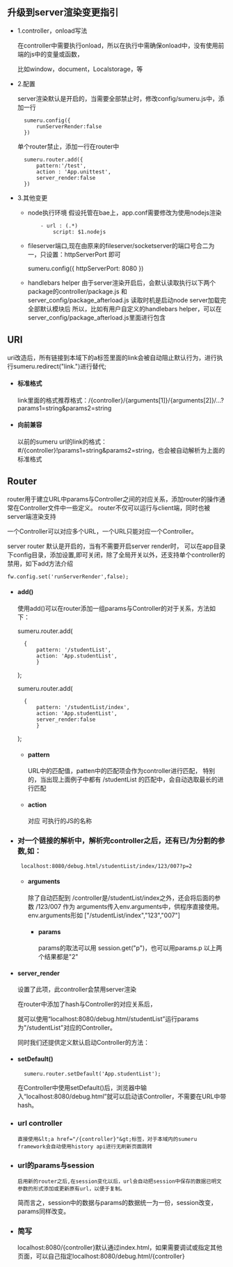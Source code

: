 ## 升级到server渲染变更指引


* 1.controller，onload写法

	在controller中需要执行onload，所以在执行中需确保onload中，没有使用前端的js中的变量或函数，
	
	比如window，document，Localstorage，等

* 2.配置

	server渲染默认是开启的，当需要全部禁止时，修改config/sumeru.js中，添加一行
	
		sumeru.config({
			runServerRender:false
		})
		
	单个router禁止，添加一行在router中
	
		sumeru.router.add({
		    pattern:'/test',
		    action : 'App.unittest',
		    server_render:false
		})

* 3.其他变更

	* node执行环境
		假设托管在bae上，app.conf需要修改为使用nodejs渲染

			  - url : (.*)
    			  script: $1.nodejs
    			  
	
	* fileserver端口,现在由原来的fileserver/socketserver的端口号合二为一，只设置：httpServerPort 即可

		
		sumeru.config({
   			httpServerPort: 8080
		})
		


	* handlebars helper
	由于server渲染开启后，会默认读取执行以下两个package的controller/package.js 和 server_config/package_afterload.js 
	读取时机是启动node server加载完全部默认模块后
	所以，比如有用户自定义的handlebars helper，可以在server_config/package_afterload.js里面进行包含
	


## URI

uri改造后，所有链接到本域下的a标签里面的link会被自动阻止默认行为，进行执行sumeru.redirect("link.")进行替代;

* #### 标准格式
  link里面的格式推荐格式：/{controller}/{arguments[1]}/{arguments[2]}/...?params1=string&params2=string

* #### 向前兼容
  以前的sumeru url的link的格式：#/{controller}!params1=string&params2=string，也会被自动解析为上面的标准格式

## Router

router用于建立URL中params与Controller之间的对应关系，添加router的操作通常在Controller文件中一些定义。
router不仅可以运行与client端，同时也被server端渲染支持

一个Controller可以对应多个URL，一个URL只能对应一个Controller。

server router 默认是开启的，当有不需要开启server render时，
可以在app目录下config目录，添加设置,即可关闭，除了全局开关以外，还支持单个controller的禁用，如下add方法介绍

	fw.config.set('runServerRender',false);


* #### add()

  使用add()可以在router添加一组params与Controller的对于关系，方法如下：

	sumeru.router.add(

		{
			pattern: '/studentList',
			action: 'App.studentList',
      		}

	);
  
  	sumeru.router.add(

  		{
			pattern: '/studentList/index',
			action: 'App.studentList',
			server_render:false
      		}

	);

	* #### pattern

		URL中的匹配值，patten中的匹配项会作为controller进行匹配，
		特别的，当出现上面例子中都有 /studentList 的匹配中，会自动选取最长的进行匹配
    
	* #### action

		对应 可执行的JS的名称
	
 * ### 对一个链接的解析中，解析完controller之后，还有已/为分割的参数,如：
	
		localhost:8080/debug.html/studentList/index/123/007?p=2
		
	* #### arguments

		除了自动匹配到 /controller是/studentList/index之外，还会将后面的参数 /123/007 作为
		arguments传入env.arguments中，供程序直接使用。 
		env.arguments形如
		["/studentList/index","123","007"]
       
       * #### params
       		params的取法可以用
       		session.get("p")，也可以用params.p  以上两个结果都是"2"
       
  * #### server_render

	设置了此项，此controller会禁用server渲染
	
	在router中添加了hash与Controller的对应关系后，
	
	就可以使用“localhost:8080/debug.html/studentList”运行params为"/studentList"对应的Controller。

	同时我们还提供定义默认启动Controller的方法：

* #### setDefault()

		sumeru.router.setDefault('App.studentList');
	
	在Controller中使用setDefault()后，浏览器中输入“localhost:8080/debug.html”就可以启动该Controller，不需要在URL中带hash。

* ### url controller
      直接使用&lt;a href="/{controller}"&gt;标签，对于本域内的sumeru framework会自动使用history api进行无刷新页面跳转
      
* ### url的params与session
      启用新的router之后,在session变化以后，url会自动把session中保存的数据已明文参数的形式添加或更新原有url，以便于复制。
	简而言之，session中的数据与params的数据统一为一份，session改变，params同样改变。	

* ### 简写
    localhost:8080/{controller}默认通过index.html，如果需要调试或指定其他页面，可以自己指定localhost:8080/debug.html/{controller}
  
